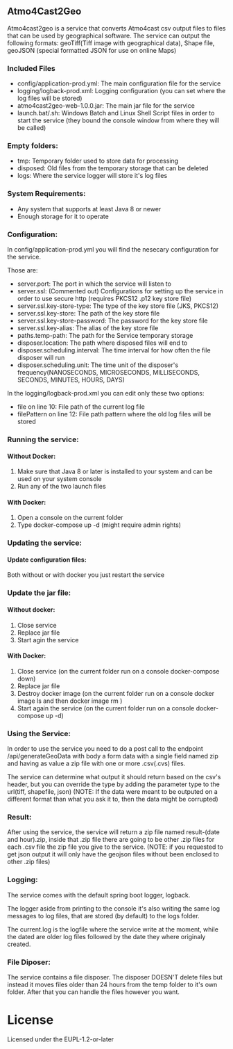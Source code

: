 ## Atmo4Cast2Geo

Atmo4cast2geo is a service that converts Atmo4cast csv output files to files that can be used by geographical software.
The service can output the following formats: geoTiff(Tiff image with geographical data), Shape file, geoJSON (special formatted JSON for use on online Maps)

### Included Files

- config/application-prod.yml: The main configuration file for the service
- logging/logback-prod.xml: Logging configuration (you can set where the log files will be stored)
- atmo4cast2geo-web-1.0.0.jar: The main jar file for the service
- launch.bat/.sh: Windows Batch and Linux Shell Script files in order to start the service (they bound the console window from where they will be called)

### Empty folders:
- tmp: Temporary folder used to store data for processing
- disposed: Old files from the temporary storage that can be deleted
- logs: Where the service logger will store it's log files

### System Requirements:
- Any system that supports at least Java 8 or newer
- Enough storage for it to operate

### Configuration:
In config/application-prod.yml you will find the nesecary configuration for the service.

Those are:
- server.port: The port in which the service will listen to
- server.ssl: (Commented out) Configurations for setting up the service in order to use secure http (requires PKCS12 .p12 key store file)
- server.ssl.key-store-type: The type of the key store file (JKS, PKCS12)
- server.ssl.key-store: The path of the key store file
- server.ssl.key-store-password: The password for the key store file
- server.ssl.key-alias: The alias of the key store file
- paths.temp-path: The path for the Service temporary storage
- disposer.location: The path where disposed files will end to
- disposer.scheduling.interval: The time interval for how often the file disposer will run
- disposer.scheduling.unit: The time unit of the disposer's frequency(NANOSECONDS, MICROSECONDS, MILLISECONDS, SECONDS, MINUTES, HOURS, DAYS)

In the logging/logback-prod.xml you can edit only these two options:
- file on line 10: File path of the current log file
- filePattern on line 12: File path pattern where the old log files will be stored

### Running the service:
#### Without Docker:
1) Make sure that Java 8 or later is installed to your system and can be used on your system console
2) Run any of the two launch files
#### With Docker:
1) Open a console on the current folder
2) Type docker-compose up -d (might require admin rights)

### Updating the service:
#### Update configuration files:
Both without or with docker you just restart the service
### Update the jar file:
#### Without docker:
1) Close service
2) Replace jar file
3) Start agin the service
#### With Docker:
1) Close service (on the current folder run on a console docker-compose down)
2) Replace jar file
3) Destroy docker image (on the current folder run on a console docker image ls and then docker image rm <image id you can get from the list of the previous command>)
4) Start again the service (on the current folder run on a console docker-compose up -d)

### Using the Service:
In order to use the service you need to do a post call to the endpoint /api/generateGeoData with body a form data with a single field named
zip and having as value a zip file with one or more .csv(.cvs) files.

The service can determine what output it should return based on the csv's header, but you can override the type by adding the parameter type
to the url(tiff, shapefile, json) (NOTE: If the data were meant to be outputed on a different format than what you ask it to, then the data might be corrupted)

### Result:
After using the service, the service will return a zip file named result-(date and hour).zip, inside that .zip file there are going to be
other .zip files for each .csv file the zip file you give to the service. (NOTE: if you requested to get json output it will only have the geojson files
without been enclosed to other .zip files) 

### Logging:
The service comes with the default spring boot logger, logback.

The logger aside from printing to the console it's also writing the same log messages to log files, that are stored (by default) to the logs folder.

The current.log is the logfile where the service write at the moment, while the dated are older log files followed by the date they where originaly created.
 
### File Diposer:
The service contains a file disposer. The disposer DOESN'T delete files but instead it moves files older than 24 hours from the temp folder
to it's own folder. After that you can handle the files however you want. 


# License

Licensed under the EUPL-1.2-or-later
